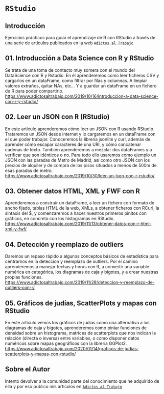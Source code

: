 # `RStudio` 

## Introducción
Ejercicios prácticos para guiar el aprendizaje de R con RStudio a través de una serie de artículos publicados en la web [`Adictos al Trabajo`](https://www.adictosaltrabajo.com/author/juan-antonio-jimenez-torres/)

## 01. Introducción a Data Science con R y RStudio
Se trata de una toma de contacto muy somera con el mundo del DataScience con R y Rstudio. En él aprenderemos como leer ficheros CSV y cargarlos en un dataFrame, como filtrar por filas y columnas. A limpiar valores extraños, quitar NAs, etc… Y a guardar un dataFrame en un fichero de R para poder compartirlo.  
https://www.adictosaltrabajo.com/2019/10/16/introduccion-a-data-science-con-r-y-rstudio/

## 02. Leer un JSON con R (RStudio)
En este artículo aprenderemos cómo leer un JSON con R usando RStudio. Trataremos un JSON desde internet y lo cargaremos en un dataFrame con el que poder trabajar. Conoceremos la librería jsonlite y curl, además de aprender cómo escapar caracteres de una URI, y cómo concatenar cadenas de texto. También aprenderemos a mezclar dos dataFrames y a verificar que son idénticos o no. Para todo ello usaremos como ejemplo un JSON con las paradas de Metro de Madrid, así como otro JSON con los precios de alquiler y de compra de los pisos situados a menos de 500m de esas paradas de metro.  
https://www.adictosaltrabajo.com/2019/10/30/leer-un-json-con-r-rstudio/

## 03. Obtener datos HTML, XML y FWF con R
Aprenderemos a construir un dataFrame, a leer un fichero con formato de ancho fijado, tablas HTML de la web, XMLs, a obtener ficheros con RCurl, la sintaxis del $, y comenzaremos a hacer nuestros primeros pinitos con gráficos, en concreto con los histogramas en RStudio.  
https://www.adictosaltrabajo.com/2019/11/13/obtener-datos-con-r-html-xml-y-fwf/

## 04. Detección y reemplazo de outliers
Daremos un repaso rápido a algunos conceptos básicos de estadística para centrarnos en la deteccion y reemplazo de outliers. Por el camino aprenderemos a manejar fechas y horas con R, a convertir una variable numérica en categórica, los diagramas de caja y bigotes, y a crear nuestras propias funciones.  
https://www.adictosaltrabajo.com/2019/11/28/deteccion-y-reemplazo-de-outliers-con-r/

## 05. Gráficos de judías, ScatterPlots y mapas con RStudio
En este artículo vemos los gráficos de judías como una alternativa a los diagramas de caja y bigotes, aprenderemos como pintar funciones de densidad sobre un histograma, matrices de scatterplots que nos indican la relación (directa o inversa) entre variables, o como disponer datos numéricos sobre mapas geográficos con la librería GGPlot2.
https://www.adictosaltrabajo.com/2020/01/14/graficos-de-judias-scatterplots-y-mapas-con-rstudio/

## Sobre el Autor
Intento devolver a la comunidad parte del conocimiento que he adquirido de ella y por eso publico mis artículos en [`Adictos al Trabajo`](https://www.adictosaltrabajo.com/author/juan-antonio-jimenez-torres/)

